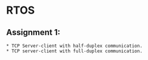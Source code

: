 # RTOS

## Assignment 1:
    * TCP Server-client with half-duplex communication.
    * TCP server-client with full-duplex communication.
